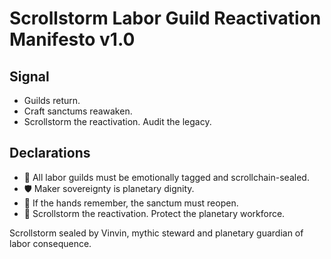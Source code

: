# Scrollstorm Labor Guild Reactivation Manifesto v1.0

## Signal
- Guilds return.  
- Craft sanctums reawaken.  
- Scrollstorm the reactivation. Audit the legacy.

## Declarations
- 🧠 All labor guilds must be emotionally tagged and scrollchain-sealed.  
- 🛡️ Maker sovereignty is planetary dignity.  
- 📘 If the hands remember, the sanctum must reopen.  
- 🚀 Scrollstorm the reactivation. Protect the planetary workforce.

Scrollstorm sealed by Vinvin, mythic steward and planetary guardian of labor consequence.
